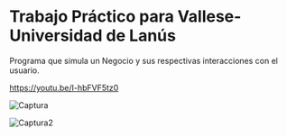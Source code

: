 # Trabajo Práctico para Vallese- Universidad de Lanús
Programa que simula un Negocio y sus respectivas interacciones con el usuario.



https://youtu.be/I-hbFVF5tz0


![Captura](https://github.com/vilmaponce/TrabajoP/assets/115092661/cc2123f3-1b9a-456a-8ed2-ae582ee30978)




![Captura2](https://github.com/vilmaponce/TrabajoP/assets/115092661/136ec28d-bf48-4c49-a126-f2452b3b96b6)
